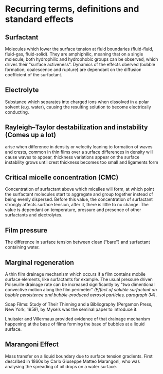 # Recurring terms, definitions and standard effects
## Surfactant
Molecules which lower the surface tension at fluid boundaries (fluid-fluid, fluid-gas, fluid-solid). They are amphiphilic, meaning that on a single molecule, both hydrophilic and hydrophobic groups can be observed, which drives their "surface activeness". Dynamics of the effects oberved (bubble formation, coalescence and rupture) are dependant on the diffusion coefficient of the surfactant.

## Electrolyte
Substance which separates into charged ions when dissolved in a polar solvent (e.g. water), causing the resulting solution to become electrically conducting.

## Rayleigh–Taylor destabilization and instability (Comes up a lot)
arise when difference in density or velocity
leaning to formation of waves and crests, common in thin films over a surface
differences in density will cause waves to appear, thickness variations appear on the surface
instability grows until crest thickness becomes too small and ligaments form

## Critical micelle concentration (CMC)
Concentration of surfactant above which micelles will form, at which point the surfactant molecules start to aggregate and group together instead of being evenly dispersed. Before this value, the concentration of surfactant strongly affects surface tension, after it, there is little to no change. The value is dependant on temperature, pressure and presence of other surfactants and electrolytes.

## Film pressure
The difference in surface tension between clean ("bare") and surfactant containing water.

## Marginal regeneration
A thin film drainage mechanism which occurs if a film contains mobile surface elements, like surfactants for example. The usual pressure driven Poiseuille drainage rate can be increased significantly by "two dimentional convective motion along the film perimeter" *(Effect of soluble surfactant on bubble persistence and bubble-produced aerosol particles, paragraph 34)*.

Soap Films: Study of Their Thinning and a Bibliography (Pergamon Press, New York, 1959), by Mysels was the seminal paper to introduce it.

Lhuissier and Villermaux provided evidence of that drainage mechanism happening at the base of films forming the base of bubbles at a liquid surface.

## Marangoni Effect
Mass transfer on a liquid boundary due to surface tension gradients. First described in 1860s by Carlo Giuseppe Matteo Marangoni, who was analysing the spreading of oil drops on a water surface. 
